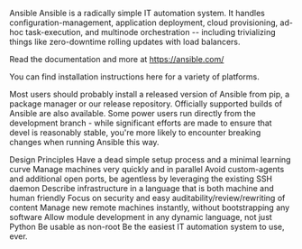Ansible
Ansible is a radically simple IT automation system. It handles configuration-management, application deployment, cloud provisioning, ad-hoc task-execution, and multinode orchestration -- including trivializing things like zero-downtime rolling updates with load balancers.

Read the documentation and more at https://ansible.com/

You can find installation instructions here for a variety of platforms.

Most users should probably install a released version of Ansible from pip, a package manager or our release repository. Officially supported builds of Ansible are also available. Some power users run directly from the development branch - while significant efforts are made to ensure that devel is reasonably stable, you're more likely to encounter breaking changes when running Ansible this way.

Design Principles
								Have a dead simple setup process and a minimal learning curve
								Manage machines very quickly and in parallel
								Avoid custom-agents and additional open ports, be agentless by leveraging the existing SSH daemon
								Describe infrastructure in a language that is both machine and human friendly
								Focus on security and easy auditability/review/rewriting of content
								Manage new remote machines instantly, without bootstrapping any software
								Allow module development in any dynamic language, not just Python
								Be usable as non-root
								Be the easiest IT automation system to use, ever.
